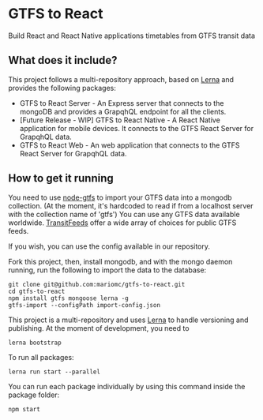 # GTFS to React
Build React and React Native applications timetables from GTFS transit data

## What does it include?
This project follows a multi-repository approach, based on [Lerna](https://github.com/lerna/lerna) and provides the following packages:
* GTFS to React Server - An Express server that connects to the mongoDB and provides a GrapqhQL endpoint for all the clients.
* [Future Release - WIP] GTFS to React Native - A React Native application for mobile devices. It connects to the GTFS React Server for GrapqhQL data.
* GTFS to React Web - An web application that connects to the GTFS React Server for GrapqhQL data.

## How to get it running

You need to use [node-gtfs](https://github.com/BlinkTagInc/node-gtfs) to import your GTFS data into a mongodb collection. (At the moment, it's hardcoded to read if from a localhost server with the collection name of 'gtfs')
You can use any GTFS data available worldwide. [TransitFeeds](http://transitfeeds.com/) offer a wide array of choices for public GTFS feeds.

If you wish, you can use the config available in our repository.

Fork this project, then, install mongodb, and with the mongo daemon running, run the following to import the data to the database:
```
git clone git@github.com:mariomc/gtfs-to-react.git
cd gtfs-to-react
npm install gtfs mongoose lerna -g
gtfs-import --configPath import-config.json
```

This project is a multi-repository and uses [Lerna](https://github.com/lerna/lerna) to handle versioning and publishing.
At the moment of development, you need to
```
lerna bootstrap
```
To run all packages:
```
lerna run start --parallel
```

You can run each package individually by using this command inside the package folder:
```
npm start
```
